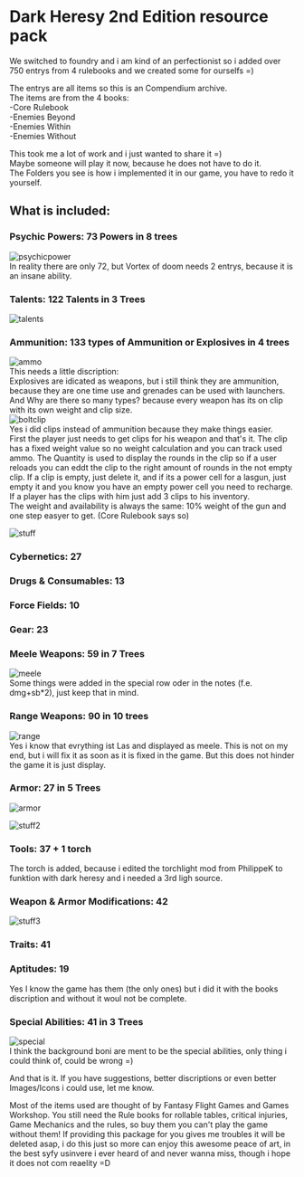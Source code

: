 # Dark Heresy 2nd Edition resource pack

We switched to foundry and i am kind of an perfectionist so i added over 750 entrys from 4 rulebooks and we created some for ourselfs =)<p>

The entrys are all items so this is an Compendium archive.<br>
The items are from the 4 books:<br>
-Core Rulebook<br>
-Enemies Beyond<br>
-Enemies Within<br>
-Enemies Without<br>

This took me a lot of work and i just wanted to share it =)<br>
Maybe someone will play it now, because he does not have to do it.<br>
The Folders you see is how i implemented it in our game, you have to redo it yourself.
## What is included:
### Psychic Powers: 73 Powers in 8 trees
![psychicpower](https://user-images.githubusercontent.com/84198011/118661294-448ba000-b7ef-11eb-9108-bc531517112b.PNG)<br>
In reality there are only 72, but Vortex of doom needs 2 entrys, because it is an insane ability.

### Talents: 122 Talents in 3 Trees
![talents](https://user-images.githubusercontent.com/84198011/118661940-e612f180-b7ef-11eb-978d-1822b5f11dcf.PNG)

### Ammunition: 133 types of Ammunition or Explosives in 4 trees
![ammo](https://user-images.githubusercontent.com/84198011/118662689-7f420800-b7f0-11eb-9fd2-b4a09f2c2c2f.PNG)<br>
This needs a little discription:<br>
Explosives are idicated as weapons, but i still think they are ammunition, because they are one time use and grenades can be used with launchers.
And Why are there so many types? because every weapon has its on clip with its own weight and clip size.<br>
![boltclip](https://user-images.githubusercontent.com/84198011/118663244-f4add880-b7f0-11eb-8bd4-e498dc115fcf.PNG)<br>
Yes i did clips instead of ammunition because they make things easier.<br>
First the player just needs to get clips for his weapon and that's it. The clip has a fixed weight value so no weight calculation and you can track used ammo.
The Quantity is used to display the rounds in the clip so if a user reloads you can eddt the clip to the right amount of rounds in the not empty clip.
If a clip is empty, just delete it, and if its a power cell for a lasgun, just empty it and you know you have an empty power cell you need to recharge.
If a player has the clips with him just add 3 clips to his inventory.<br>
The weight and availability is always the same: 10% weight of the gun and one step easyer to get. (Core Rulebook says so)<p>
![stuff](https://user-images.githubusercontent.com/84198011/118664797-0f348180-b7f2-11eb-9951-25d46e94b465.PNG)

### Cybernetics: 27
### Drugs & Consumables: 13
### Force Fields: 10
### Gear: 23
### Meele Weapons: 59 in 7 Trees
![meele](https://user-images.githubusercontent.com/84198011/118665500-a4d01100-b7f2-11eb-9cf1-b9314579997c.PNG)<br>
Some things were added in the special row oder in the notes (f.e. dmg+sb*2), just keep that in mind.
### Range Weapons: 90 in 10 trees
![range](https://user-images.githubusercontent.com/84198011/118667064-f5943980-b7f3-11eb-8f77-17aba792ec03.PNG)<br>
Yes i know that evrything ist Las and displayed as meele. This is not on my end, but i will fix it as soon as it is fixed in the game.
But this does not hinder the game it is just display.
### Armor: 27 in 5 Trees
![armor](https://user-images.githubusercontent.com/84198011/118667691-8408bb00-b7f4-11eb-87b4-2833c5439beb.PNG)<p>
![stuff2](https://user-images.githubusercontent.com/84198011/118667942-b4505980-b7f4-11eb-96af-bcb9966b490b.PNG)
### Tools: 37 + 1 torch
The torch is added, because i edited the torchlight mod from PhilippeK to funktion with dark heresy and i needed a 3rd ligh source.
### Weapon & Armor Modifications: 42
![stuff3](https://user-images.githubusercontent.com/84198011/118668717-6a1ba800-b7f5-11eb-8a92-47896e9b681b.PNG)
### Traits: 41
### Aptitudes: 19
Yes I know the game has them (the only ones) but i did it with the books discription and without it woul not be complete.
### Special Abilities: 41 in 3 Trees
![special](https://user-images.githubusercontent.com/84198011/118669077-bd8df600-b7f5-11eb-9339-72e4cb4ae43e.PNG)<br>
I think the background boni are ment to be the special abilities, only thing i could think of, could be wrong =)

And that is it. If you have suggestions, better discriptions or even better Images/Icons i could use, let me know.

Most of the items used are thought of by Fantasy Flight Games and Games Workshop.
You still need the Rule books for rollable tables, critical injuries, Game Mechanics and the rules, so buy them you can't play the game without them!
If providing this package for you gives me troubles it will be deleted asap, i do this just so more can enjoy this awesome peace of art, in the best syfy usinvere i ever heard of and never wanna miss, though i hope it does not com reaelity =D

